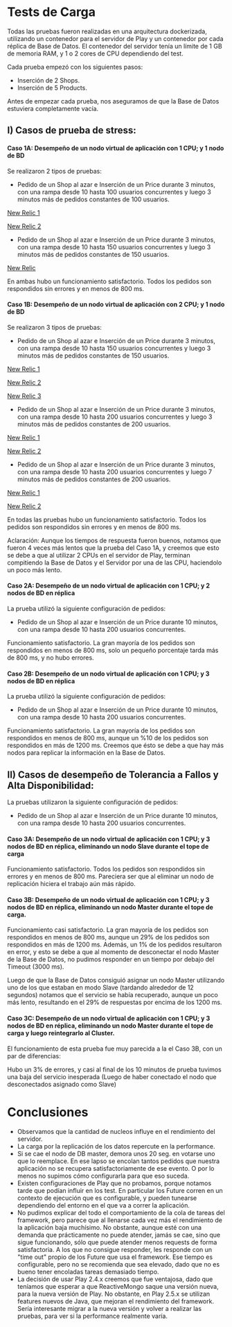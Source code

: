 # Tests de Carga

Todas las pruebas fueron realizadas en una arquitectura dockerizada, utilizando un contenedor para el servidor de Play y un contenedor por cada réplica de Base de Datos. El contenedor del servidor tenía un límite de 1 GB de memoria RAM, y 1 o 2 cores de CPU dependiendo del test.

Cada prueba empezó con los siguientes pasos:

- Inserción de 2 Shops.
- Inserción de 5 Products.

Antes de empezar cada prueba, nos aseguramos de que la Base de Datos estuviera completamente vacía.

## I) Casos de prueba de stress:

#### Caso 1A: Desempeño de un nodo virtual de aplicación con 1 CPU; y 1 nodo de BD

Se realizaron 2 tipos de pruebas:

- Pedido de un Shop al azar e Inserción de un Price durante 3 minutos, con una rampa desde 10 hasta 100 usuarios concurrentes y luego 3 minutos más de pedidos constantes de 100 usuarios.

[New Relic 1](https://rpm.newrelic.com/accounts/1142474/servers/19633973?tw%5Bend%5D=1468199823&tw%5Bstart%5D=1468199183)

[New Relic 2](https://rpm.newrelic.com/accounts/1142474/servers/19633973/processes?tw%5Bend%5D=1468199823&tw%5Bstart%5D=1468199183#id=5b2250726f6365737353616d706c65732f726f6f742f6a617661222c22225d)

- Pedido de un Shop al azar e Inserción de un Price durante 3 minutos, con una rampa desde 10 hasta 150 usuarios concurrentes y luego 3 minutos más de pedidos constantes de 150 usuarios.

[New Relic](https://rpm.newrelic.com/accounts/1142474/servers/19633973/processes?tw%5Bend%5D=1468202790&tw%5Bstart%5D=1468202245#id=5b2250726f6365737353616d706c65732f726f6f742f6a617661222c22225d)

En ambas hubo un funcionamiento satisfactorio. Todos los pedidos son respondidos sin errores y en menos de 800 ms.

#### Caso 1B: Desempeño de un nodo virtual de aplicación con 2 CPU; y 1 nodo de BD

Se realizaron 3 tipos de pruebas:

- Pedido de un Shop al azar e Inserción de un Price durante 3 minutos, con una rampa desde 10 hasta 150 usuarios concurrentes y luego 3 minutos más de pedidos constantes de 150 usuarios.

[New Relic 1](https://rpm.newrelic.com/accounts/1142474/servers/19633973?tw%5Bend%5D=1468204034&tw%5Bstart%5D=1468203190)

[New Relic 2](https://rpm.newrelic.com/accounts/1142474/servers/19633973/processes?tw%5Bend%5D=1468204034&tw%5Bstart%5D=1468203190#id=5b2250726f6365737353616d706c65732f726f6f742f6a617661222c22225d)

[New Relic 3](https://rpm.newrelic.com/accounts/1142474/applications/17294755?tw%5Bend%5D=1468204098&tw%5Bstart%5D=1468203463)

- Pedido de un Shop al azar e Inserción de un Price durante 3 minutos, con una rampa desde 10 hasta 200 usuarios concurrentes y luego 3 minutos más de pedidos constantes de 200 usuarios.

[New Relic 1](https://rpm.newrelic.com/accounts/1142474/servers/19633973?tw%5Bend%5D=1468205079&tw%5Bstart%5D=1468204349)

[New Relic 2](https://rpm.newrelic.com/accounts/1142474/servers/19633973/processes?tw%5Bend%5D=1468205079&tw%5Bstart%5D=1468204349#id=5b2250726f6365737353616d706c65732f726f6f742f6a617661222c22225d)

- Pedido de un Shop al azar e Inserción de un Price durante 3 minutos, con una rampa desde 10 hasta 200 usuarios concurrentes y luego 7 minutos más de pedidos constantes de 200 usuarios.

[New Relic 1](https://rpm.newrelic.com/accounts/1142474/servers/19633973?tw%5Bend%5D=1468206413&tw%5Bstart%5D=1468205432)

[New Relic 2](https://rpm.newrelic.com/accounts/1142474/applications/17294755?tw%5Bend%5D=1468206424&tw%5Bstart%5D=1468205490)

En todas las pruebas hubo un funcionamiento satisfactorio. Todos los pedidos son respondidos sin errores y en menos de 800 ms.

Aclaración: Aunque los tiempos de respuesta fueron buenos, notamos que fueron 4 veces más lentos que la prueba del Caso 1A, y creemos que esto se debe a que al utilizar 2 CPUs en el servidor de Play, terminan compitiendo la Base de Datos y el Servidor por una de las CPU, haciendolo un poco más lento.

#### Caso 2A: Desempeño de un nodo virtual de aplicación con 1 CPU; y 2 nodos de BD en réplica

La prueba utilizó la siguiente configuración de pedidos:

- Pedido de un Shop al azar e Inserción de un Price durante 10 minutos, con una rampa desde 10 hasta 200 usuarios concurrentes.

Funcionamiento satisfactorio. La gran mayoría de los pedidos son respondidos en menos de 800 ms, solo un pequeño porcentaje tarda más de 800 ms, y no hubo errores.

#### Caso 2B: Desempeño de un nodo virtual de aplicación con 1 CPU; y 3 nodos de BD en réplica

La prueba utilizó la siguiente configuración de pedidos:

- Pedido de un Shop al azar e Inserción de un Price durante 10 minutos, con una rampa desde 10 hasta 200 usuarios concurrentes.


Funcionamiento satisfactorio. La gran mayoría de los pedidos son respondidos en menos de 800 ms, aunque un %10 de los pedidos son respondidos en más de 1200 ms. Creemos que ésto se debe a que hay más nodos para replicar la información en la Base de Datos.


## II) Casos de desempeño de Tolerancia a Fallos y Alta Disponibilidad:

La pruebas utilizaron la siguiente configuración de pedidos:

- Pedido de un Shop al azar e Inserción de un Price durante 10 minutos, con una rampa desde 10 hasta 200 usuarios concurrentes.


#### Caso 3A: Desempeño de un nodo virtual de aplicación con 1 CPU; y 3 nodos de BD en réplica, eliminando un nodo Slave durante el tope de carga

Funcionamiento satisfactorio. Todos los pedidos son respondidos sin errores y en menos de 800 ms. Pareciera ser que al eliminar un nodo de replicación hiciera el trabajo aún más rápido.

#### Caso 3B: Desempeño de un nodo virtual de aplicación con 1 CPU; y 3 nodos de BD en réplica, eliminando un nodo Master durante el tope de carga.

Funcionamiento casi satisfactorio. La gran mayoría de los pedidos son respondidos en menos de 800 ms, aunque un 29% de los pedidos son respondidos en más de 1200 ms. Además, un 1% de los pedidos resultaron en error, y esto se debe a que al momento de desconectar el nodo Master de la Base de Datos, no pudimos responder en un tiempo por debajo del Timeout (3000 ms). 

Luego de que la Base de Datos consiguió asignar un nodo Master utilizando uno de los que estaban en modo Slave (tardando alrededor de 12 segundos) notamos que el servicio se había recuperado, aunque un poco más lento, resultando en el 29% de respuestas por encima de los 1200 ms.

#### Caso 3C: Desempeño de un nodo virtual de aplicación con 1 CPU; y 3 nodos de BD en réplica, eliminando un nodo Master durante el tope de carga y luego reintegrarlo al Cluster.

El funcionamiento de esta prueba fue muy parecida a la el Caso 3B, con un par de diferencias:

Hubo un 3% de errores, y casi al final de los 10 minutos de prueba tuvimos una baja del servicio inesperada (Luego de haber conectado el nodo que desconectados asignado como Slave)

# Conclusiones

- Observamos que la cantidad de nucleos influye en el rendimiento del servidor.
- La carga por la replicación de los datos repercute en la performance.
- Si se cae el nodo de DB master, demora unos 20 seg. en votarse uno que lo reemplace. En ese lapso se encolan tantos pedidos que nuestra aplicación no se recupera satisfactoriamente de ese evento. O por lo menos no supimos cómo configurarla para que eso suceda.
- Existen configuraciones de Play que no probamos, porque notamos tarde que podían influir en los test. En particular los Future corren en un contexto de ejecución que es configurable, y pueden tunearse dependiendo del entorno en el que va a correr la aplicación.
- No pudimos explicar del todo el comportamiento de la cola de tareas del framework, pero parece que al llenarse cada vez más el rendimiento de la aplicación baja muchísimo. No obstante, aunque esté con una demanda que prácticamente no puede atender, jamás se cae, sino que sigue funcionando, sólo que puede atender menos requests de forma satisfactoria. A los que no consigue responder, les responde con un "time out" propio de los Future que usa el framework. Ese tiempo es configurable, pero no se recomienda que sea elevado, dado que no es bueno tener encoladas tareas demasiado tiempo.
- La decisión de usar Play 2.4.x creemos que fue ventajosa, dado que teníamos que esperar a que ReactiveMongo saque una versión nueva, para la nueva versión de Play. No obstante, en Play 2.5.x se utilizan features nuevos de Java, que mejoran el rendimiento del framework. Sería interesante migrar a la nueva versión y volver a realizar las pruebas, para ver si la performance realmente varía.
